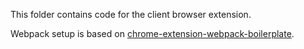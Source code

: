 This folder contains code for the client browser extension.

Webpack setup is based on [chrome-extension-webpack-boilerplate](github.com/samuelsimoes/chrome-extension-webpack-boilerplate).